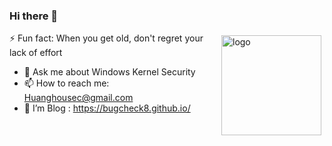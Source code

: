 ### Hi there 👋

<!--
**Bugcheck8/bugcheck8** is a ✨ _special_ ✨ repository because its `README.md` (this file) appears on your GitHub profile.

Here are some ideas to get you started:

- 🔭 I’m currently working on ...
- 🌱 I’m currently learning ...
- 👯 I’m looking to collaborate on ...
- 🤔 I’m looking for help with ...
- 💬 Ask me about ...
- 📫 How to reach me: ...
- 😄 Pronouns: ...
- ⚡ Fun fact: ...
-->
<img src="https://github-readme-stats.vercel.app/api?username=bugcheck8&show_icons=true&theme=radical" alt="logo" height="160" align="right" style="margin: 5px; margin-bottom: 20px;">

⚡ Fun fact: When you get old, don't regret your lack of effort

- 💬 Ask me about Windows Kernel Security
- 📫 How to reach me: Huanghousec@gmail.com
- 🌱 I’m Blog : https://bugcheck8.github.io/


